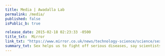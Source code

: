 ```yaml
---
title: Media | Awadalla Lab
permalink: /media/
published: false
isPublic_b: true

release_date: 2015-02-18 02:23:33 -0500
title_txt: 	Mirror
link_txt: "https://www.mirror.co.uk/news/technology-science/science/sex-helps-fight-serious-diseases-5183250"
summary_txt: Sex helps us to fight off serious diseases, say scientists researching the benefits of bonking
---
```

